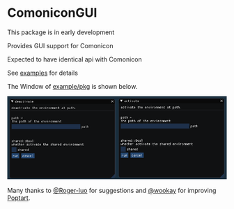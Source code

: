# ComoniconGUI

This package is in early development

Provides GUI support for Comonicon

Expected to have identical api with Comonicon

See [examples](./example) for details

The Window of [example/pkg](example/pkg.jl) is shown below.

![pkg_example](docs/src/assets/pkg_example.png)

Many thanks to [@Roger-luo](https://github.com/Roger-luo) for suggestions
and [@wookay](https://github.com/wookay) for improving [Poptart](https://github.com/wookay/Poptart.jl).